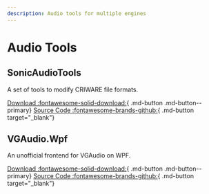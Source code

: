 ```yaml
---
description: Audio tools for multiple engines
---
```

# Audio Tools

## SonicAudioTools

A set of tools to modify CRIWARE file formats.

[Download :fontawesome-solid-download:](https://github.com/blueskythlikesclouds/SonicAudioTools/releases/latest){ .md-button .md-button--primary}
[Source Code :fontawesome-brands-github:](https://github.com/blueskythlikesclouds/SonicAudioTools){ .md-button target="_blank"}

## VGAudio.Wpf
An unofficial frontend for VGAudio on WPF.

[Download :fontawesome-solid-download:](https://github.com/Sajidur78/VGAudio.Wpf/releases/latest){ .md-button .md-button--primary}
[Source Code :fontawesome-brands-github:](https://github.com/Sajidur78/VGAudio.Wpf){ .md-button target="_blank"}